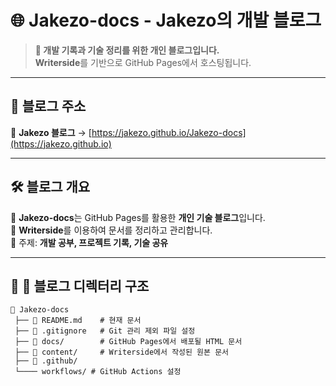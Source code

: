 # 🌐 **Jakezo-docs** - Jakezo의 개발 블로그  

> **🚀 개발 기록과 기술 정리를 위한 개인 블로그입니다.**  
> **Writerside**를 기반으로 GitHub Pages에서 호스팅됩니다.  

---

## 📖 **블로그 주소**  
🔗 **Jakezo 블로그** → [https://jakezo.github.io/Jakezo-docs](https://jakezo.github.io)

---

## 🛠 **블로그 개요**  
📌 **Jakezo-docs**는 GitHub Pages를 활용한 **개인 기술 블로그**입니다.  
📌 **Writerside**를 이용하여 문서를 정리하고 관리합니다.  
📌 주제: **개발 공부, 프로젝트 기록, 기술 공유**  

---

## 🎯 **📂 블로그 디렉터리 구조**  

```plaintext
📂 Jakezo-docs
 ├── 📜 README.md    # 현재 문서
 ├── 📜 .gitignore   # Git 관리 제외 파일 설정
 ├── 📂 docs/        # GitHub Pages에서 배포될 HTML 문서
 ├── 📂 content/     # Writerside에서 작성된 원본 문서
 ├── 📂 .github/
 └──── workflows/ # GitHub Actions 설정
 
